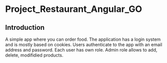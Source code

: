 # Project_Restaurant_Angular_GO

## Introduction

A simple app where you can order food. The application has a login system and is mostly based on cookies. Users authenticate to the app with an email address and password. Each user has own role. Admin role allows to add, delete, modifidied products.